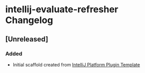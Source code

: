 <!-- Keep a Changelog guide -> https://keepachangelog.com -->

# intellij-evaluate-refresher Changelog

## [Unreleased]
### Added
- Initial scaffold created from [IntelliJ Platform Plugin Template](https://github.com/JetBrains/intellij-platform-plugin-template)
